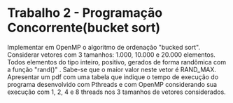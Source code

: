 # Trabalho 2 - Programação Concorrente(bucket sort)

Implementar em OpenMP o algoritmo de ordenação "bucked sort". Considerar vetores com 3
tamanhos: 1.000, 10.000 e 20.000 elementos. Todos elementos do tipo inteiro, positivo, gerados
de forma randômica com a função "rand()" . Sabe-se que o maior valor neste vetor é
RAND_MAX. Apresentar um pdf com uma tabela que indique o tempo de execução do programa
desenvolvido com Pthreads e com OpenMP considerando sua execução com 1, 2, 4 e 8 threads
nos 3 tamanhos de vetores considerados.
